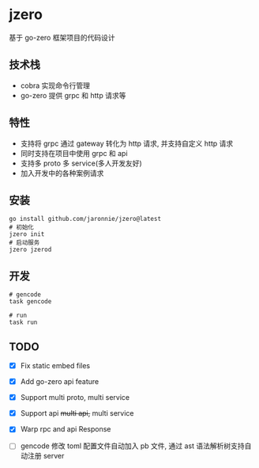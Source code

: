 # jzero

基于 go-zero 框架项目的代码设计

## 技术栈

* cobra 实现命令行管理
* go-zero 提供 grpc 和 http 请求等

## 特性

* 支持将 grpc 通过 gateway 转化为 http 请求, 并支持自定义 http 请求
* 同时支持在项目中使用 grpc 和 api
* 支持多 proto 多 service(多人开发友好)
* 加入开发中的各种案例请求

## 安装

```shell
go install github.com/jaronnie/jzero@latest
# 初始化
jzero init
# 启动服务
jzero jzerod
```

## 开发

```shell
# gencode
task gencode

# run
task run
```

## TODO

- [x] Fix static embed files
- [x] Add go-zero api feature
- [x] Support multi proto, multi service
- [x] Support api ~~multi api,~~ multi service
- [x] Warp rpc and api Response
- [ ] gencode 修改 toml 配置文件自动加入 pb 文件, 通过 ast 语法解析树支持自动注册 server

